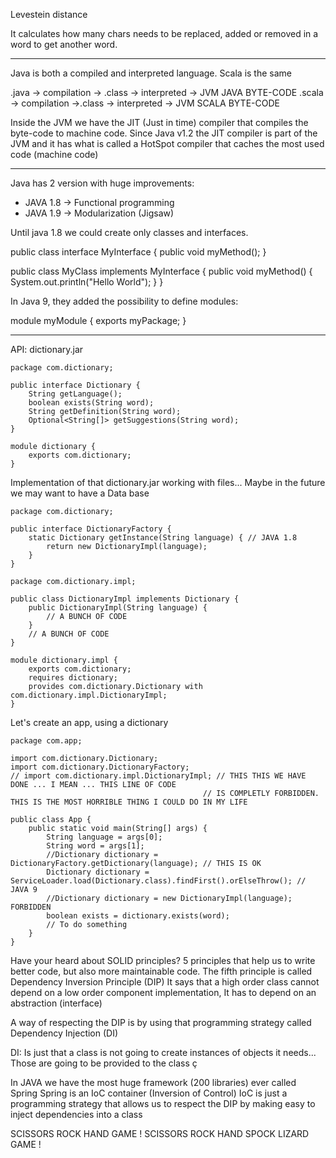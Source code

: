 
Levestein distance

It calculates how many chars needs to be replaced, added or removed in a word to get another word.


---

Java is both a compiled and interpreted language.
Scala is the same

.java -> compilation -> .class -> interpreted -> JVM
JAVA                    BYTE-CODE
.scala -> compilation ->.class -> interpreted -> JVM
SCALA                   BYTE-CODE


Inside the JVM we have the JIT (Just in time) compiler that compiles the byte-code to machine code.
Since Java v1.2 the JIT compiler is part of the JVM and it has what is called a HotSpot compiler that caches the most used code (machine code)

---

Java has 2 version with huge improvements:
- JAVA 1.8 -> Functional programming
- JAVA 1.9 -> Modularization (Jigsaw)

Until java 1.8 we could create only classes and interfaces.

public class interface MyInterface {
    public void myMethod();
}

public class MyClass implements MyInterface {
    public void myMethod() {
        System.out.println("Hello World");
    }
}

In Java 9, they added the possibility to define modules:

module myModule {
    exports myPackage;
}

---

API: dictionary.jar

    package com.dictionary;

    public interface Dictionary {
        String getLanguage();
        boolean exists(String word);
        String getDefinition(String word);
        Optional<String[]> getSuggestions(String word);
    }

    module dictionary {
        exports com.dictionary;
    }

Implementation of that dictionary.jar working with files... Maybe in the future we may want to have a Data base

    package com.dictionary;

    public interface DictionaryFactory {
        static Dictionary getInstance(String language) { // JAVA 1.8
            return new DictionaryImpl(language);
        }
    }
    
    package com.dictionary.impl;

    public class DictionaryImpl implements Dictionary {
        public DictionaryImpl(String language) {
            // A BUNCH OF CODE
        }
        // A BUNCH OF CODE
    }

    module dictionary.impl {
        exports com.dictionary;
        requires dictionary;
        provides com.dictionary.Dictionary with com.dictionary.impl.DictionaryImpl;
    }

Let's create an app, using a dictionary

    package com.app;

    import com.dictionary.Dictionary;
    import com.dictionary.DictionaryFactory;
    // import com.dictionary.impl.DictionaryImpl; // THIS THIS WE HAVE DONE ... I MEAN ... THIS LINE OF CODE
                                               // IS COMPLETLY FORBIDDEN. THIS IS THE MOST HORRIBLE THING I COULD DO IN MY LIFE

    public class App {
        public static void main(String[] args) {
            String language = args[0];
            String word = args[1];
            //Dictionary dictionary = DictionaryFactory.getDictionary(language); // THIS IS OK
            Dictionary dictionary = ServiceLoader.load(Dictionary.class).findFirst().orElseThrow(); // JAVA 9
            //Dictionary dictionary = new DictionaryImpl(language);  FORBIDDEN 
            boolean exists = dictionary.exists(word);
            // To do something
        }
    }

Have your heard about SOLID principles? 5 principles that help us to write better code, but also more maintainable code.
The fifth principle is called Dependency Inversion Principle (DIP)
    It says that a high order class cannot depend on a low order component implementation, It has to depend on an abstraction (interface)

A way of respecting the DIP is by using that programming strategy called Dependency Injection (DI)

DI: Is just that a class is not going to create instances of objects it needs... Those are going to be provided to the class  ç


In JAVA we have the most huge framework (200 libraries) ever called Spring
Spring is an IoC container (Inversion of Control)
IoC is just a programming strategy that allows us to respect the DIP by making easy to inject dependencies into a class


 SCISSORS ROCK HAND GAME !
 SCISSORS ROCK HAND SPOCK LIZARD GAME !
